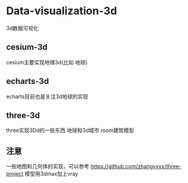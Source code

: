 # Data-visualization-3d
3d数据可视化
## cesium-3d
cesium主要实现地理3d(比如 地球)
## echarts-3d
echarts目前也是关注3d地球的实现
## three-3d
three实现3Dd的一些东西 地球和3d城市 room建筑模型

## 注意
一些地图和几何体的实现，可以参考 https://github.com/zhangyxyx/three-project
模型用3dmax加上vray
